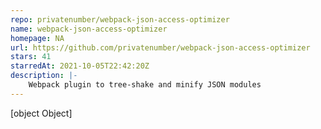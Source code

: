 ```yaml
---
repo: privatenumber/webpack-json-access-optimizer
name: webpack-json-access-optimizer
homepage: NA
url: https://github.com/privatenumber/webpack-json-access-optimizer
stars: 41
starredAt: 2021-10-05T22:42:20Z
description: |-
    Webpack plugin to tree-shake and minify JSON modules
---
```


[object Object]
